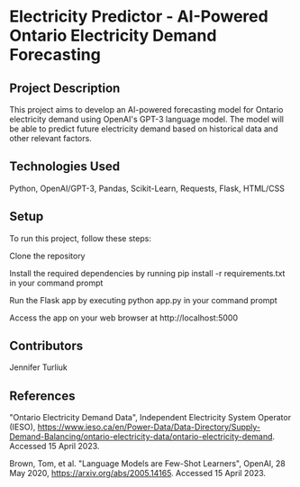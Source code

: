 # Electricity Predictor - AI-Powered Ontario Electricity Demand Forecasting

## Project Description
This project aims to develop an AI-powered forecasting model for Ontario electricity demand using OpenAI's GPT-3 language model. The model will be able to predict future electricity demand based on historical data and other relevant factors.

## Technologies Used
Python, OpenAI/GPT-3, Pandas, Scikit-Learn, Requests, Flask, HTML/CSS

## Setup

To run this project, follow these steps:

Clone the repository

Install the required dependencies by running pip install -r requirements.txt in your command prompt

Run the Flask app by executing python app.py in your command prompt

Access the app on your web browser at http://localhost:5000

## Contributors

Jennifer Turliuk

## References

"Ontario Electricity Demand Data", Independent Electricity System Operator (IESO), https://www.ieso.ca/en/Power-Data/Data-Directory/Supply-Demand-Balancing/ontario-electricity-data/ontario-electricity-demand. Accessed 15 April 2023.

Brown, Tom, et al. "Language Models are Few-Shot Learners", OpenAI, 28 May 2020, https://arxiv.org/abs/2005.14165. Accessed 15 April 2023.
